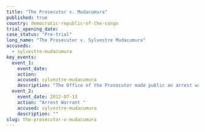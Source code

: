 ```yaml
---
title: "The Prosecutor v. Mudacumura"
published: true
country: democratic-republic-of-the-congo
trial_opening_date:
case_status: "Pre-trial"
long_name: "The Prosecutor v. Sylvestre Mudacumura"
accuseds:
  - sylvestre-mudacumura
key_events:
  event_1:
    event_date:
    action:
    accused: sylvestre-mudacumura
    description: "The Office of the Prosecutor made public an arrest warrant for Mudacumura on July 13, 2012. Accused remains [at-large](http://allafrica.com/stories/201504151814.html)."
  event_2:
    event_date: 2012-07-13
    action: "Arrest Warrant "
    accused: sylvestre-mudacumura
    description: ""
slug: the-prosecutor-v-mudacumura
---
```

